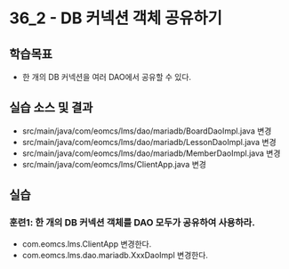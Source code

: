 # 36_2 - DB 커넥션 객체 공유하기

## 학습목표

- 한 개의 DB 커넥션을 여러 DAO에서 공유할 수 있다.

## 실습 소스 및 결과

- src/main/java/com/eomcs/lms/dao/mariadb/BoardDaoImpl.java 변경
- src/main/java/com/eomcs/lms/dao/mariadb/LessonDaoImpl.java 변경
- src/main/java/com/eomcs/lms/dao/mariadb/MemberDaoImpl.java 변경
- src/main/java/com/eomcs/lms/ClientApp.java 변경

## 실습  

### 훈련1: 한 개의 DB 커넥션 객체를 DAO 모두가 공유하여 사용하라.

- com.eomcs.lms.ClientApp 변경한다.
- com.eomcs.lms.dao.mariadb.XxxDaoImpl 변경한다.

